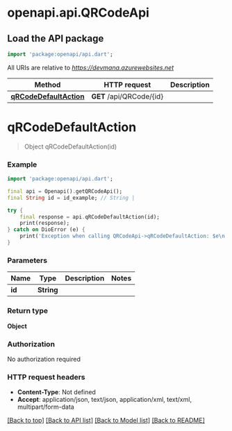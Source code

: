 # openapi.api.QRCodeApi

## Load the API package
```dart
import 'package:openapi/api.dart';
```

All URIs are relative to *https://devmana.azurewebsites.net*

Method | HTTP request | Description
------------- | ------------- | -------------
[**qRCodeDefaultAction**](QRCodeApi.md#qrcodedefaultaction) | **GET** /api/QRCode/{id} | 


# **qRCodeDefaultAction**
> Object qRCodeDefaultAction(id)



### Example
```dart
import 'package:openapi/api.dart';

final api = Openapi().getQRCodeApi();
final String id = id_example; // String | 

try {
    final response = api.qRCodeDefaultAction(id);
    print(response);
} catch on DioError (e) {
    print('Exception when calling QRCodeApi->qRCodeDefaultAction: $e\n');
}
```

### Parameters

Name | Type | Description  | Notes
------------- | ------------- | ------------- | -------------
 **id** | **String**|  | 

### Return type

**Object**

### Authorization

No authorization required

### HTTP request headers

 - **Content-Type**: Not defined
 - **Accept**: application/json, text/json, application/xml, text/xml, multipart/form-data

[[Back to top]](#) [[Back to API list]](../README.md#documentation-for-api-endpoints) [[Back to Model list]](../README.md#documentation-for-models) [[Back to README]](../README.md)

